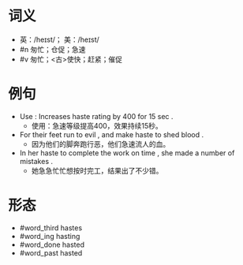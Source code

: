 # 词义
- 英：/heɪst/； 美：/heɪst/
- #n 匆忙；仓促；急速
- #v 匆忙；<古>使快；赶紧；催促
# 例句
- Use : Increases haste rating by 400 for 15 sec .
	- 使用：急速等级提高400，效果持续15秒。
- For their feet run to evil , and make haste to shed blood .
	- 因为他们的脚奔跑行恶，他们急速流人的血。
- In her haste to complete the work on time , she made a number of mistakes .
	- 她急急忙忙想按时完工，结果出了不少错。
# 形态
- #word_third hastes
- #word_ing hasting
- #word_done hasted
- #word_past hasted
